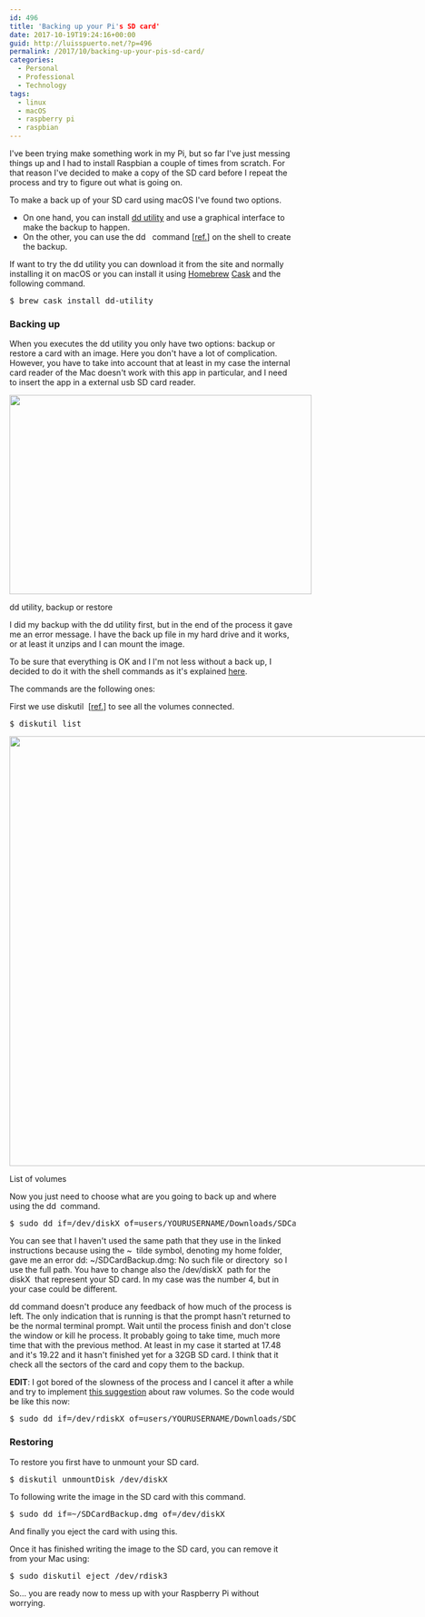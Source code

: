 ```yaml
---
id: 496
title: 'Backing up your Pi's SD card'
date: 2017-10-19T19:24:16+00:00
guid: http://luisspuerto.net/?p=496
permalink: /2017/10/backing-up-your-pis-sd-card/
categories:
  - Personal
  - Professional
  - Technology
tags:
  - linux
  - macOS
  - raspberry pi
  - raspbian
---
```

I've been trying make something work in my Pi, but so far I've just messing things up and I had to install Raspbian a couple of times from scratch. For that reason I've decided to make a copy of the SD card before I repeat the process and try to figure out what is going on.

To make a back up of your SD card using macOS I've found two options.

  * On one hand, you can install [dd utility](https://github.com/thefanclub/dd-utility) and use a graphical interface to make the backup to happen.
  * On the other, you can use the <span class="lang:sh highlight:0 decode:true crayon-inline ">dd</span>   command [[ref.](https://ss64.com/osx/dd.html)] on the shell to create the backup.

If want to try the dd utility you can download it from the site and normally installing it on macOS or you can install it using [Homebrew](https://brew.sh) [Cask](https://caskroom.github.io) and the following command.

<pre class="lang:sh decode:true" title="installing the dd utility">$ brew cask install dd-utility</pre>

### Backing up

When you executes the dd utility you only have two options: backup or restore a card with an image. Here you don't have a lot of complication. However, you have to take into account that at least in my case the internal card reader of the Mac doesn't work with this app in particular, and I need to insert the app in a external usb SD card reader.

<div id="attachment_510" style="width: 542px" class="wp-caption alignnone">
  <a href="http://luisspuerto.net/wp-content/uploads/2017/10/Screen-Shot-2017-10-19-at-19.12.08.png"><img class="size-full wp-image-510" src="http://luisspuerto.net/wp-content/uploads/2017/10/Screen-Shot-2017-10-19-at-19.12.08.png" alt="" width="532" height="351" srcset="http://luisspuerto.net/wp-content/uploads/2017/10/Screen-Shot-2017-10-19-at-19.12.08.png 532w, http://luisspuerto.net/wp-content/uploads/2017/10/Screen-Shot-2017-10-19-at-19.12.08-300x198.png 300w, http://luisspuerto.net/wp-content/uploads/2017/10/Screen-Shot-2017-10-19-at-19.12.08-379x250.png 379w" sizes="(max-width: 532px) 100vw, 532px" /></a>

  <p class="wp-caption-text">
    dd utility, backup or restore
  </p>
</div>

I did my backup with the dd utility first, but in the end of the process it gave me an error message. I have the back up file in my hard drive and it works, or at least it unzips and I can mount the image.

To be sure that everything is OK and I I'm not less without a back up, I decided to do it with the shell commands as it's explained [here](https://thepihut.com/blogs/raspberry-pi-tutorials/17789160-backing-up-and-restoring-your-raspberry-pis-sd-card).

The commands are the following ones:

First we use <span class="lang:sh highlight:0 decode:true crayon-inline ">diskutil</span>  [[ref.](https://ss64.com/osx/diskutil.html)] to see all the volumes connected.

<pre class="lang:sh decode:true" title="listing volumes">$ diskutil list</pre>

<div id="attachment_503" style="width: 972px" class="wp-caption alignnone">
  <a href="http://luisspuerto.net/wp-content/uploads/2017/10/Screen-Shot-2017-10-19-at-18.17.45.png"><img class="size-full wp-image-503" src="http://luisspuerto.net/wp-content/uploads/2017/10/Screen-Shot-2017-10-19-at-18.17.45.png" alt="" width="962" height="757" srcset="http://luisspuerto.net/wp-content/uploads/2017/10/Screen-Shot-2017-10-19-at-18.17.45.png 962w, http://luisspuerto.net/wp-content/uploads/2017/10/Screen-Shot-2017-10-19-at-18.17.45-300x236.png 300w, http://luisspuerto.net/wp-content/uploads/2017/10/Screen-Shot-2017-10-19-at-18.17.45-768x604.png 768w, http://luisspuerto.net/wp-content/uploads/2017/10/Screen-Shot-2017-10-19-at-18.17.45-318x250.png 318w" sizes="(max-width: 962px) 100vw, 962px" /></a>

  <p class="wp-caption-text">
    List of volumes
  </p>
</div>

Now you just need to choose what are you going to back up and where using the <span class="lang:sh highlight:0 decode:true crayon-inline ">dd</span>  command.

<pre class="lang:r decode:true" title="making the backup with dd command">$ sudo dd if=/dev/diskX of=users/YOURUSERNAME/Downloads/SDCardBackup.dmg</pre>

You can see that I haven't used the same path that they use in the linked instructions because using the <span class="lang:sh highlight:0 decode:true crayon-inline ">~</span>  tilde symbol, denoting my home folder, gave me an error <span class="lang:sh highlight:0 decode:true crayon-inline ">dd: ~/SDCardBackup.dmg: No such file or directory</span>  so I use the full path. You have to change also the <span class="lang:sh highlight:0 decode:true crayon-inline ">/dev/diskX</span>  path for the <span class="lang:sh highlight:0 decode:true crayon-inline ">diskX</span>  that represent your SD card. In my case was the number 4, but in your case could be different.

<span class="lang:sh highlight:0 decode:true crayon-inline">dd</span> command doesn't produce any feedback of how much of the process is left. The only indication that is running is that the prompt hasn't returned to be the normal terminal prompt. Wait until the process finish and don't close the window or kill he process. It probably going to take time, much more time that with the previous method. At least in my case it started at 17.48 and it's 19.22 and it hasn't finished yet for a 32GB SD card. I think that it check all the sectors of the card and copy them to the backup.

**EDIT**: I got bored of the slowness of the process and I cancel it after a while and try to implement [this suggestion](http://daoyuan.li/solution-dd-too-slow-on-mac-os-x/) about raw volumes. So the code would be like this now:

<pre class="lang:sh decode:true" title="improvement on speed. ">$ sudo dd if=/dev/rdiskX of=users/YOURUSERNAME/Downloads/SDCardBackup.dmg</pre>

### Restoring

To restore you first have to unmount your SD card.

<pre class="lang:sh decode:true" title="unmounting the SD card">$ diskutil unmountDisk /dev/diskX</pre>

To following write the image in the SD card with this command.

<pre class="lang:sh decode:true" title="Restoring the SD card">$ sudo dd if=~/SDCardBackup.dmg of=/dev/diskX
</pre>

And finally you eject the card with using this.

Once it has finished writing the image to the SD card, you can remove it from your Mac using:

<pre class="lang:sh decode:true " title="eject the SD card">$ sudo diskutil eject /dev/rdisk3</pre>

So… you are ready now to mess up with your Raspberry Pi without worrying.
